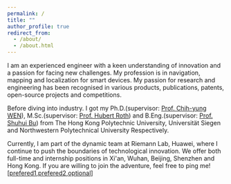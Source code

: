 ```yaml
---
permalink: /
title: ""
author_profile: true
redirect_from: 
  - /about/
  - /about.html
---
```


I am an experienced engineer with a keen understanding of innovation and a passion for facing new challenges. My profession is in navigation, mapping and localization for smart devices. My passion for research and engineering has been recognised in various products, publications, patents, open-source projects and competitions.

Before diving into industry. I got my Ph.D.(supervisor: [Prof. Chih-yung WEN](https://www.polyu.edu.hk/researchgrp/cywen/index.php/en/index.html)), M.Sc.(supervisor: [Prof. Hubert Roth](https://www.eti.uni-siegen.de/rst/lehrstuhl/)) and B.Eng.(supervisor: [Prof. Shuhui Bu](http://www.adv-ci.com/blog/)) from The Hong Kong Polytechnic University, Universität Siegen and Northwestern Polytechnical University Respectively. 

Currently, I am part of the dynamic team at Riemann Lab, Huawei, where I continue to push the boundaries of technological innovation. We offer both full-time and internship positions in Xi'an, Wuhan, Beijing, Shenzhen and Hong Kong. If you are willing to join the adventure, feel free to ping me! [[prefered1](mailto:shengyangchen@huawei.com),[prefered2](https://www.linkedin.com/in/shengyang-chen-200128174/),[optional](mailto:chensy1991@gmail.com)] 
